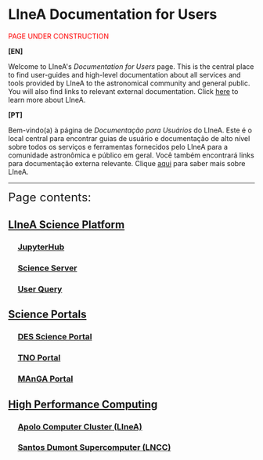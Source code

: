 # LIneA Documentation for Users

<font color=red> PAGE UNDER CONSTRUCTION </font>

**[EN]**

Welcome to LIneA's _Documentation for Users_ page. This is the central place to find user-guides and high-level documentation about all services and tools provided by LIneA to the astronomical community and general public. You will also find links to relevant external documentation. Click [here](about.md) to learn more about LIneA.  

**[PT]**

Bem-vindo(a) à página de _Documentação para Usuários_ do LIneA. Este é o local central para encontrar guias de usuário e documentação de alto nível sobre todos os serviços e ferramentas fornecidos pelo LIneA para a comunidade astronômica e público em geral. Você também encontrará links para documentação externa relevante. Clique [aqui](about.md) para saber mais sobre LIneA.

---

<font size=5> Page contents: </font>

## [LIneA Science Platform](lsp/lsp.md) 

### &nbsp;&nbsp;&nbsp;&nbsp; [JupyterHub](lsp/jupyter.md) 

### &nbsp;&nbsp;&nbsp;&nbsp; [Science Server](lsp/sci_serv.md)

### &nbsp;&nbsp;&nbsp;&nbsp; [User Query](lsp/usr_query.md)

## [Science Portals](portals/sci_portals.md)

### &nbsp;&nbsp;&nbsp;&nbsp; [DES Science Portal](portals/des.md)

### &nbsp;&nbsp;&nbsp;&nbsp; [TNO Portal](portals/tno.md)

### &nbsp;&nbsp;&nbsp;&nbsp; [MAnGA Portal](portals/manga.md)

## [High Performance Computing](hpc/hpc.md)

### &nbsp;&nbsp;&nbsp;&nbsp; [Apolo Computer Cluster (LIneA)](hpc/apolo.md)

### &nbsp;&nbsp;&nbsp;&nbsp; [Santos Dumont Supercomputer (LNCC)](hpc/sdu.md)





